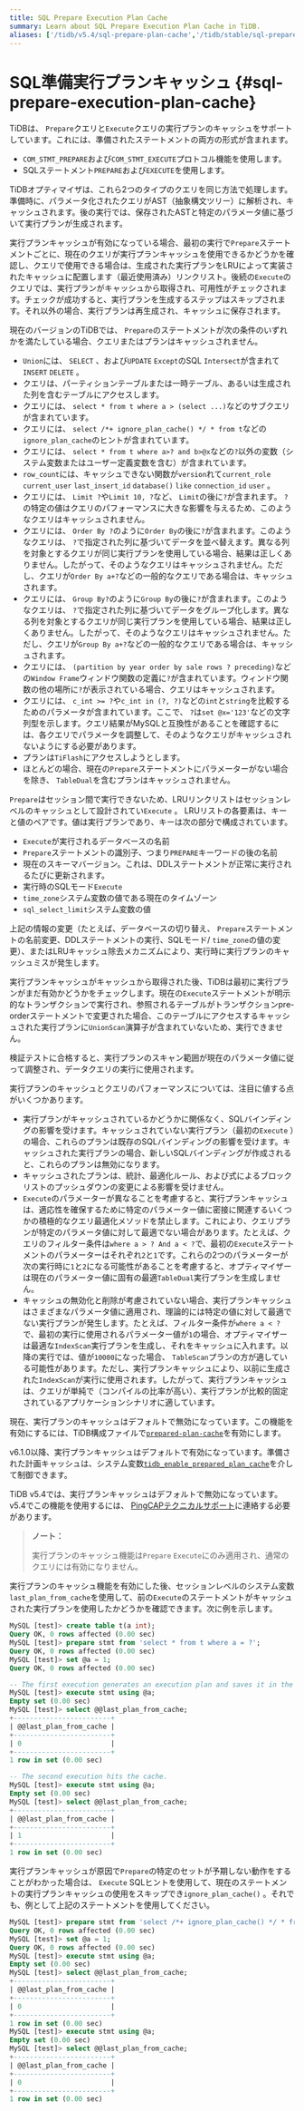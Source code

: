 ```yaml
---
title: SQL Prepare Execution Plan Cache
summary: Learn about SQL Prepare Execution Plan Cache in TiDB.
aliases: ['/tidb/v5.4/sql-prepare-plan-cache','/tidb/stable/sql-prepare-plan-cache']
---
```


# SQL準備実行プランキャッシュ {#sql-prepare-execution-plan-cache}

TiDBは、 `Prepare`クエリと`Execute`クエリの実行プランのキャッシュをサポートしています。これには、準備されたステートメントの両方の形式が含まれます。

-   `COM_STMT_PREPARE`および`COM_STMT_EXECUTE`プロトコル機能を使用します。
-   SQLステートメント`PREPARE`および`EXECUTE`を使用します。

TiDBオプティマイザは、これら2つのタイプのクエリを同じ方法で処理します。準備時に、パラメータ化されたクエリがAST（抽象構文ツリー）に解析され、キャッシュされます。後の実行では、保存されたASTと特定のパラメータ値に基づいて実行プランが生成されます。

実行プランキャッシュが有効になっている場合、最初の実行で`Prepare`ステートメントごとに、現在のクエリが実行プランキャッシュを使用できるかどうかを確認し、クエリで使用できる場合は、生成された実行プランをLRUによって実装されたキャッシュに配置します（最近使用済み）リンクリスト。後続の`Execute`のクエリでは、実行プランがキャッシュから取得され、可用性がチェックされます。チェックが成功すると、実行プランを生成するステップはスキップされます。それ以外の場合、実行プランは再生成され、キャッシュに保存されます。

現在のバージョンのTiDBでは、 `Prepare`のステートメントが次の条件のいずれかを満たしている場合、クエリまたはプランはキャッシュされません。

-   `Union`には、 `SELECT` 、および`UPDATE` `Except`のSQL `Intersect`が含まれて`INSERT` `DELETE` 。
-   クエリは、パーティションテーブルまたは一時テーブル、あるいは生成された列を含むテーブルにアクセスします。
-   クエリには、 `select * from t where a > (select ...)`などのサブクエリが含まれています。
-   クエリには、 `select /*+ ignore_plan_cache() */ * from t`などの`ignore_plan_cache`のヒントが含まれています。
-   クエリには、 `select * from t where a>? and b>@x`などの`?`以外の変数（システム変数またはユーザー定義変数を含む）が含まれています。
-   `row_count`には、キャッシュできない関数が`version`れて`current_role` `current_user` `last_insert_id` `database()` `like` `connection_id` `user` 。
-   クエリには、 `Limit ?`や`Limit 10, ?`など、 `Limit`の後に`?`が含まれます。 `?`の特定の値はクエリのパフォーマンスに大きな影響を与えるため、このようなクエリはキャッシュされません。
-   クエリには、 `Order By ?`のように`Order By`の後に`?`が含まれます。このようなクエリは、 `?`で指定された列に基づいてデータを並べ替えます。異なる列を対象とするクエリが同じ実行プランを使用している場合、結果は正しくありません。したがって、そのようなクエリはキャッシュされません。ただし、クエリが`Order By a+?`などの一般的なクエリである場合は、キャッシュされます。
-   クエリには、 `Group By?`のように`Group By`の後に`?`が含まれます。このようなクエリは、 `?`で指定された列に基づいてデータをグループ化します。異なる列を対象とするクエリが同じ実行プランを使用している場合、結果は正しくありません。したがって、そのようなクエリはキャッシュされません。ただし、クエリが`Group By a+?`などの一般的なクエリである場合は、キャッシュされます。
-   クエリには、 `(partition by year order by sale rows ? preceding)`などの`Window Frame`ウィンドウ関数の定義に`?`が含まれています。ウィンドウ関数の他の場所に`?`が表示されている場合、クエリはキャッシュされます。
-   クエリには、 `c_int >= ?`や`c_int in (?, ?)`などの`int`と`string`を比較するためのパラメータが含まれています。ここで、 `?`は`set @x='123'`などの文字列型を示します。クエリ結果がMySQLと互換性があることを確認するには、各クエリでパラメータを調整して、そのようなクエリがキャッシュされないようにする必要があります。
-   プランは`TiFlash`にアクセスしようとします。
-   ほとんどの場合、現在の`Prepare`ステートメントにパラメーターがない場合を除き、 `TableDual`を含むプランはキャッシュされません。

`Prepare`はセッション間で実行できないため、LRUリンクリストはセッションレベルのキャッシュとして設計されてい`Execute` 。 LRUリストの各要素は、キーと値のペアです。値は実行プランであり、キーは次の部分で構成されています。

-   `Execute`が実行されるデータベースの名前
-   `Prepare`ステートメントの識別子、つまり`PREPARE`キーワードの後の名前
-   現在のスキーマバージョン。これは、DDLステートメントが正常に実行されるたびに更新されます。
-   実行時のSQLモード`Execute`
-   `time_zone`システム変数の値である現在のタイムゾーン
-   `sql_select_limit`システム変数の値

上記の情報の変更（たとえば、データベースの切り替え、 `Prepare`ステートメントの名前変更、DDLステートメントの実行、SQLモード/ `time_zone`の値の変更）、またはLRUキャッシュ除去メカニズムにより、実行時に実行プランのキャッシュミスが発生します。

実行プランキャッシュがキャッシュから取得された後、TiDBは最初に実行プランがまだ有効かどうかをチェックします。現在の`Execute`ステートメントが明示的なトランザクションで実行され、参照されるテーブルがトランザクションpre-orderステートメントで変更された場合、このテーブルにアクセスするキャッシュされた実行プランに`UnionScan`演算子が含まれていないため、実行できません。

検証テストに合格すると、実行プランのスキャン範囲が現在のパラメータ値に従って調整され、データクエリの実行に使用されます。

実行プランのキャッシュとクエリのパフォーマンスについては、注目に値する点がいくつかあります。

-   実行プランがキャッシュされているかどうかに関係なく、SQLバインディングの影響を受けます。キャッシュされていない実行プラン（最初の`Execute` ）の場合、これらのプランは既存のSQLバインディングの影響を受けます。キャッシュされた実行プランの場合、新しいSQLバインディングが作成されると、これらのプランは無効になります。
-   キャッシュされたプランは、統計、最適化ルール、および式によるブロックリストのプッシュダウンの変更による影響を受けません。
-   `Execute`のパラメーターが異なることを考慮すると、実行プランキャッシュは、適応性を確保するために特定のパラメーター値に密接に関連するいくつかの積極的なクエリ最適化メソッドを禁止します。これにより、クエリプランが特定のパラメータ値に対して最適でない場合があります。たとえば、クエリのフィルター条件は`where a > ? And a < ?`で、最初の`Execute`ステートメントのパラメーターはそれぞれ`2`と`1`です。これらの2つのパラメーターが次の実行時に`1`と`2`になる可能性があることを考慮すると、オプティマイザーは現在のパラメーター値に固有の最適`TableDual`実行プランを生成しません。
-   キャッシュの無効化と削除が考慮されていない場合、実行プランキャッシュはさまざまなパラメータ値に適用され、理論的には特定の値に対して最適でない実行プランが発生します。たとえば、フィルター条件が`where a < ?`で、最初の実行に使用されるパラメーター値が`1`の場合、オプティマイザーは最適な`IndexScan`実行プランを生成し、それをキャッシュに入れます。以降の実行では、値が`10000`になった場合、 `TableScan`プランの方が適している可能性があります。ただし、実行プランキャッシュにより、以前に生成された`IndexScan`が実行に使用されます。したがって、実行プランキャッシュは、クエリが単純で（コンパイルの比率が高い）、実行プランが比較的固定されているアプリケーションシナリオに適しています。

<CustomContent platform="tidb">

現在、実行プランのキャッシュはデフォルトで無効になっています。この機能を有効にするには、TiDB構成ファイルで[`prepared-plan-cache`](/tidb-configuration-file.md#prepared-plan-cache)を有効にします。

</CustomContent>

<CustomContent platform="tidb-cloud">

v6.1.0以降、実行プランキャッシュはデフォルトで有効になっています。準備された計画キャッシュは、システム変数[`tidb_enable_prepared_plan_cache`](https://docs.pingcap.com/tidb/stable/system-variables#tidb_enable_prepared_plan_cache-new-in-v610)を介して制御できます。

TiDB v5.4では、実行プランキャッシュはデフォルトで無効になっています。 v5.4でこの機能を使用するには、 [PingCAPテクニカルサポート](/tidb-cloud/tidb-cloud-support.md)に連絡する必要があります。

</CustomContent>

> **ノート：**
>
> 実行プランのキャッシュ機能は`Prepare` `Execute`にのみ適用され、通常のクエリには有効になりません。

実行プランのキャッシュ機能を有効にした後、セッションレベルのシステム変数`last_plan_from_cache`を使用して、前の`Execute`のステートメントがキャッシュされた実行プランを使用したかどうかを確認できます。次に例を示します。


```sql
MySQL [test]> create table t(a int);
Query OK, 0 rows affected (0.00 sec)
MySQL [test]> prepare stmt from 'select * from t where a = ?';
Query OK, 0 rows affected (0.00 sec)
MySQL [test]> set @a = 1;
Query OK, 0 rows affected (0.00 sec)

-- The first execution generates an execution plan and saves it in the cache.
MySQL [test]> execute stmt using @a;
Empty set (0.00 sec)
MySQL [test]> select @@last_plan_from_cache;
+------------------------+
| @@last_plan_from_cache |
+------------------------+
| 0                      |
+------------------------+
1 row in set (0.00 sec)

-- The second execution hits the cache.
MySQL [test]> execute stmt using @a;
Empty set (0.00 sec)
MySQL [test]> select @@last_plan_from_cache;
+------------------------+
| @@last_plan_from_cache |
+------------------------+
| 1                      |
+------------------------+
1 row in set (0.00 sec)
```

実行プランキャッシュが原因で`Prepare`の特定のセットが予期しない動作をすることがわかった場合は、 `Execute` SQLヒントを使用して、現在のステートメントの実行プランキャッシュの使用をスキップでき`ignore_plan_cache()` 。それでも、例として上記のステートメントを使用してください。


```sql
MySQL [test]> prepare stmt from 'select /*+ ignore_plan_cache() */ * from t where a = ?';
Query OK, 0 rows affected (0.00 sec)
MySQL [test]> set @a = 1;
Query OK, 0 rows affected (0.00 sec)
MySQL [test]> execute stmt using @a;
Empty set (0.00 sec)
MySQL [test]> select @@last_plan_from_cache;
+------------------------+
| @@last_plan_from_cache |
+------------------------+
| 0                      |
+------------------------+
1 row in set (0.00 sec)
MySQL [test]> execute stmt using @a;
Empty set (0.00 sec)
MySQL [test]> select @@last_plan_from_cache;
+------------------------+
| @@last_plan_from_cache |
+------------------------+
| 0                      |
+------------------------+
1 row in set (0.00 sec)
```
